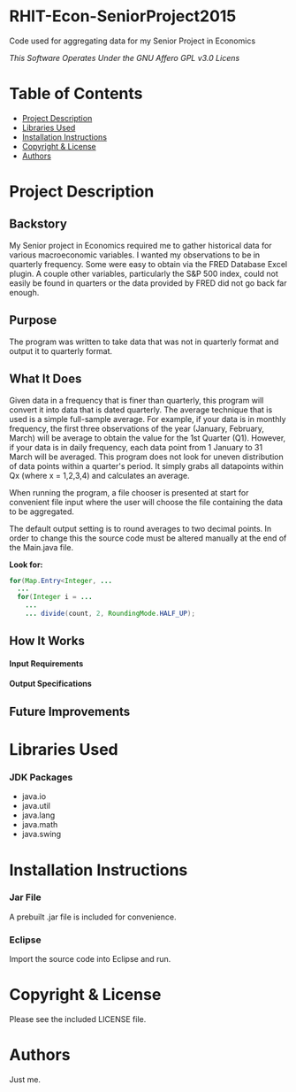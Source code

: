 # RHIT-Econ-SeniorProject2015
Code used for aggregating data for my Senior Project in Economics

*This Software Operates Under the GNU Affero GPL v3.0 Licens*

# Table of Contents
  * [Project Description](https://github.com/smithgb/RHIT-Econ-SeniorProject2015/blob/master/README.md#project-description)
  * [Libraries Used](https://github.com/smithgb/RHIT-Econ-SeniorProject2015/blob/master/README.md#libraries-used)
  * [Installation Instructions](https://github.com/smithgb/RHIT-Econ-SeniorProject2015/blob/master/README.md#installation-instructions)
  * [Copyright & License](https://github.com/smithgb/RHIT-Econ-SeniorProject2015/blob/master/README.md#copyright-&-license)
  * [Authors](https://github.com/smithgb/RHIT-Econ-SeniorProject2015/blob/master/README.md#authors)
  
# Project Description
## Backstory
  My Senior project in Economics required me to gather historical data for various macroeconomic variables. I wanted my observations to be in quarterly frequency. Some were easy to obtain via the FRED Database Excel plugin. A couple other variables, particularly the S&P 500 index, could not easily be found in quarters or the data provided by FRED did not go back far enough.
## Purpose
  The program was written to take data that was not in quarterly format and output it to quarterly format.
## What It Does
  Given data in a frequency that is finer than quarterly, this program will convert it into data that is dated quarterly. The average technique that is used is a simple full-sample average. For example, if your data is in monthly frequency, the first three observations of the year (January, February, March) will be average to obtain the value for the 1st Quarter (Q1). However, if your data is in daily frequency, each data point from 1 January to 31 March will be averaged. This program does not look for uneven distribution of data points within a quarter's period. It simply grabs all datapoints within Qx (where x = 1,2,3,4) and calculates an average.

When running the program, a file chooser is presented at start for convenient file input where the user will choose the file containing the data to be aggregated.

The default output setting is to round averages to two decimal points. In order to change this the source code must be altered manually at the end of the Main.java file.

**Look for:**
```java
for(Map.Entry<Integer, ...
  ...
  for(Integer i = ...
    ...
    ... divide(count, 2, RoundingMode.HALF_UP);
```
## How It Works
#### Input Requirements
#### Output Specifications
## Future Improvements

# Libraries Used
### JDK Packages
  - java.io
  - java.util
  - java.lang
  - java.math
  - java.swing

# Installation Instructions
### Jar File
  A prebuilt .jar file is included for convenience.
### Eclipse
  Import the source code into Eclipse and run.

# Copyright & License
  Please see the included LICENSE file.

# Authors
  Just me.
